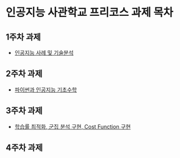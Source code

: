 
# 인공지능 사관학교 프리코스 과제 목차 

## 1주차 과제
- [인공지능 사례 및 기술분석](https://github.com/hyeonahkiki/GJ_AI_Academy/blob/master/1%EC%A3%BC%EC%B0%A8%EA%B3%BC%EC%A0%9C.ipynb)

## 2주차 과제
- [파이썬과 인공지능 기초수학](https://github.com/hyeonahkiki/GJ_AI_Academy/blob/master/2%E1%84%8C%E1%85%AE%E1%84%8E%E1%85%A1%E1%84%80%E1%85%AA%E1%84%8C%E1%85%A6.ipynb)

## 3주차 과제
- [학습률 최적화, 군집 분석 구현, Cost Function 구현](https://github.com/hyeonahkiki/GJ_AI_Academy/commit/c4d8b0c8d9d31177ac3b0d22aa47ce69e1d9c836)

## 4주차 과제
